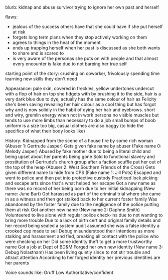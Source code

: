 blurb: kidnap and abuse survivor trying to ignore her own past and herself

flaws: 
- jealous of the success others have that she could have if she put herself at risk
- forgets long term plans when they stop actively working on them
- agrees to things in the heat of the moment
- ends up trapping herself when her past is discussed as she both wants to share and is scared to
- is very aware of the personas she puts on with people and that almost every encounter is fake due to not bareing her true self

starting point of the story: crushing on coworker, frivolously spending time learning new skills they don't need

Appearance:
pale skin, covered in freckles, yellow undertones
undercut with a flop of hair on top she fidgets with by brushing it to the side, hair is a very dark blue due to dye, actually has the same colour of hair as Felicity she's been saving revealing her hair colour as a cool thing but has forgot why and is now solidly in the habit of dying her hair and eyebrows.
short and wiry, gremlin energy when not in work persona
no visible muscles but tends to use more limbs than necessary to do a job
small bumps of boob
uniform is a size too big, casual clothes are also baggy (to hide the specifics of what their body looks like)


History:
Kidnapped from the scene of a house fire by some rich woman
(Abuser 1: Gertrude Jasper)
Gets given fake name by abuser
(Fake name 0: Melody Jasper)
Abused by fake mother due to being a literal child and being upset about her parents being gone
Sold to functional slavery and prostitution of Gertrude's church group after a faction scuffle put her out of the top of the heap
(Abuser 2: West Southern Friends of the Cross)
Gets given different name to hide from CPS 
(Fake name 1: Jill Pots)
Escaped and went to police and then put into protective custody
Practiced lock picking and escape arts since that's what helped her escape
Got a new name as there was no record of her being born due to her initial kidnapping
(New name: June Burt)
Got harassed as part of the criminal trial where she came in as a witness and then got stalked back to her current foster family
Was abandoned by the foster family due to the negligence of the police putting them at risk
Got another new name 
(New name 2: Daphne Smith)
Volunteered to live alone with regular police check-ins due to not wanting to bring more trouble
Due to a lack of birth cert and original family details and her record being sealed a system audit assumed she was a false identity a crooked cop made to sell
Debug misunderstood their intentions as more stalking and harassment and fled, breaking all contact with the police who were checking on her
Did some identity theft to get a more trustworthy name
Got a job at Dept of BD&M
Forged her own new identity 
(New name 3: Debug Nolastnam)
Has been living quietly since to not stir trouble and attract attention
According to her forged identity her previous identities are her parents

Voice sounds like:
Gruff
Low
Authoritative/confident 
